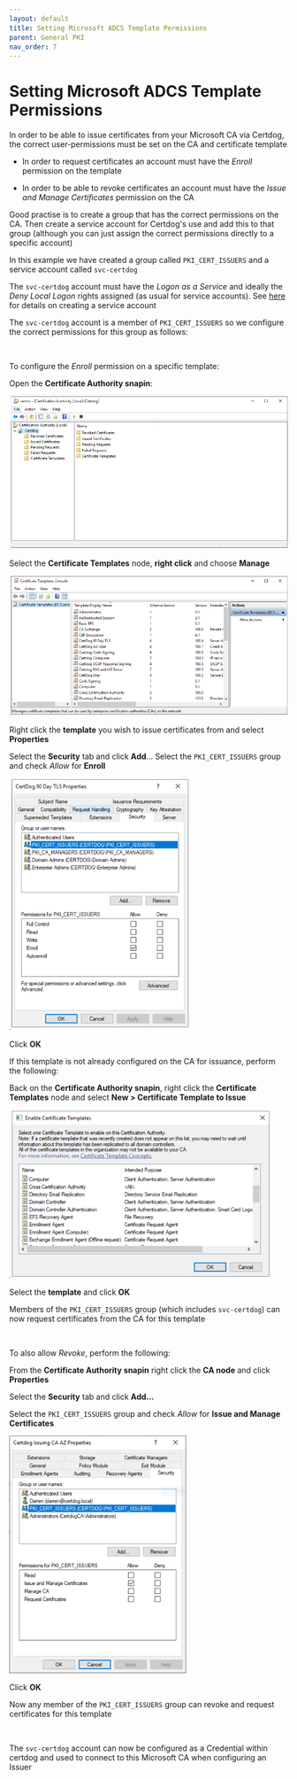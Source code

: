 ```yaml
---
layout: default
title: Setting Microsoft ADCS Template Permissions
parent: General PKI
nav_order: 7
---
```


# Setting Microsoft ADCS Template Permissions



In order to be able to issue certificates from your Microsoft CA via Certdog, the correct user-permissions must be set on the CA and certificate template  

* In order to request certificates an account must have the *Enroll* permission on the template  

* In order to be able to revoke certificates an account must have the *Issue and Manage Certificates* permission on the CA

Good practise is to create a group that has the correct permissions on the CA. Then create a service account for Certdog's use and add this to that group (although you can just assign the correct permissions directly to a specific account)  

In this example we have created a group called ``PKI_CERT_ISSUERS`` and a service account called ``svc-certdog``  

The ``svc-certdog`` account must have the *Logon as a Service* and ideally the *Deny Local Logon* rights assigned (as usual for service accounts). See [here](https://krestfield.github.io/docs/certdog/configure_logon_as_a_service.html) for details on creating a service account   

The ``svc-certdog`` account is a member of ``PKI_CERT_ISSUERS`` so we configure the correct permissions for this group as follows:

<br>

To configure the *Enroll* permission on a specific template:

Open the **Certificate Authority snapin**:

<img src=".\images\ca-snapin.png" alt="CA Snapin" style="zoom: 80%;" />

Select the **Certificate Templates** node, **right click** and choose **Manage**

<img src=".\images\manage-templates.png" alt="Templates Console" style="zoom: 80%;" />

Right click the **template** you wish to issue certificates from and select **Properties**

Select the **Security** tab and click **Add**...  Select the ``PKI_CERT_ISSUERS`` group and check *Allow* for **Enroll**

<img src=".\images\ca-template1.png" alt="Template Security Tab" style="zoom: 80%;" />

Click **OK**  

If this template is not already configured on the CA for issuance, perform the following:  

Back on the **Certificate Authority snapin**, right click the **Certificate Templates** node and select **New > Certificate Template to Issue**  

<img src=".\images\template-to-issue.png" alt="Enable Templates" style="zoom:80%;" />

Select the **template** and click **OK**  

Members of the ``PKI_CERT_ISSUERS`` group (which includes ``svc-certdog``) can now request certificates from the CA for this template  

<br>

To also allow *Revoke*, perform the following:

From the **Certificate Authority snapin** right click the **CA node** and click **Properties**

Select the **Security** tab and click **Add...**

Select the ``PKI_CERT_ISSUERS`` group and check *Allow* for **Issue and Manage Certificates**

<img src=".\images\ca-security-tab.png" alt="CA Security Tab" style="zoom:80%;" />

Click **OK**

Now any member of the ``PKI_CERT_ISSUERS`` group can revoke and request certificates for this template  

<br>

The ``svc-certdog`` account can now be configured as a Credential within certdog and used to connect to this Microsoft CA when configuring an Issuer




